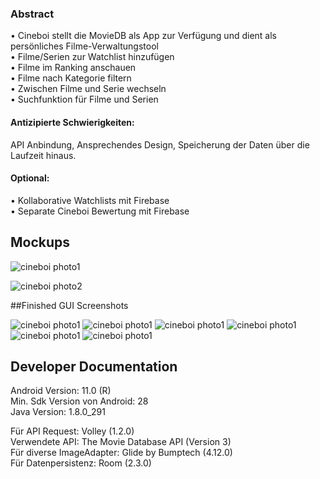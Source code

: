 ### Abstract

•	Cineboi stellt die MovieDB als App zur Verfügung und dient als persönliches Filme-Verwaltungstool<br>
•	Filme/Serien zur Watchlist hinzufügen<br>
•	Filme im Ranking anschauen<br>
•	Filme nach Kategorie filtern<br>
•	Zwischen Filme und Serie wechseln<br>
•	Suchfunktion für Filme und Serien <br>
#### Antizipierte Schwierigkeiten:<br>
API Anbindung, Ansprechendes Design, Speicherung der Daten über die Laufzeit hinaus.<br>
####  Optional:<br>
•	Kollaborative Watchlists mit Firebase<br>
•	Separate Cineboi Bewertung mit Firebase

## Mockups

![cineboi photo1](Admin/Mockups/photo1.png?raw=true)

![cineboi photo2](Admin/Mockups/photo2.png?raw=true)

##Finished GUI Screenshots

![cineboi photo1](Admin/GUI/DiscoverView.jpg?raw=true)
![cineboi photo1](Admin/GUI/GenreFilter.jpg?raw=true)
![cineboi photo1](Admin/GUI/ReleaseDateFilter.jpg?raw=true)
![cineboi photo1](Admin/GUI/Watchlist.jpg?raw=true)
![cineboi photo1](Admin/GUI/FavoriteList.jpg?raw=true)
![cineboi photo1](Admin/GUI/DetailViewDefault.jpg?raw=true)


## Developer Documentation

Android Version: 11.0 (R) <br>
Min. Sdk Version von Android: 28<br>
Java Version: 1.8.0_291<br>

Für API Request: Volley (1.2.0)<br>
Verwendete API: The Movie Database API (Version 3)<br>
Für diverse ImageAdapter: Glide by Bumptech (4.12.0)<br>
Für Datenpersistenz: Room (2.3.0)<br>


